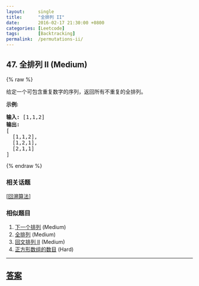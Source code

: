 ```yaml
---
layout:     single
title:      "全排列 II"
date:       2016-02-17 21:30:00 +0800
categories: [Leetcode]
tags:       [Backtracking]
permalink:  /permutations-ii/
---
```


## 47. 全排列 II (Medium)

{% raw %}

<p>给定一个可包含重复数字的序列，返回所有不重复的全排列。</p>

<p><strong>示例:</strong></p>

<pre><strong>输入:</strong> [1,1,2]
<strong>输出:</strong>
[
  [1,1,2],
  [1,2,1],
  [2,1,1]
]</pre>

{% endraw %}

### 相关话题
  [[回溯算法](https://github.com/openset/leetcode/tree/master/tag/backtracking/README.md)]

### 相似题目
  1. [下一个排列](/next-permutation) (Medium)
  1. [全排列](/permutations) (Medium)
  1. [回文排列 II](/palindrome-permutation-ii) (Medium)
  1. [正方形数组的数目](/number-of-squareful-arrays) (Hard)

---

## [答案](https://github.com/openset/leetcode/tree/master/problems/permutations-ii)
